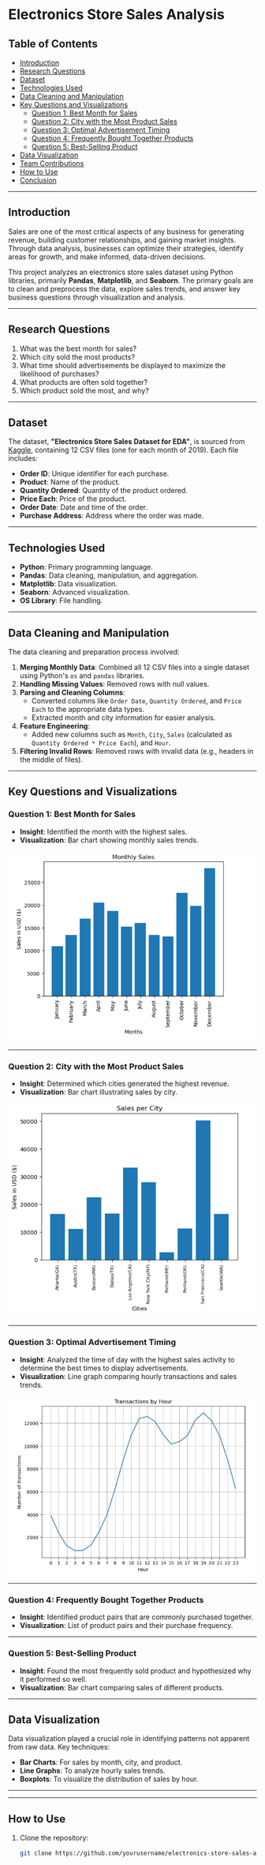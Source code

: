# Electronics Store Sales Analysis

## Table of Contents
- [Introduction](#introduction)
- [Research Questions](#research-questions)
- [Dataset](#dataset)
- [Technologies Used](#technologies-used)
- [Data Cleaning and Manipulation](#data-cleaning-and-manipulation)
- [Key Questions and Visualizations](#key-questions-and-visualizations)
  - [Question 1: Best Month for Sales](#question-1-best-month-for-sales)
  - [Question 2: City with the Most Product Sales](#question-2-city-with-the-most-product-sales)
  - [Question 3: Optimal Advertisement Timing](#question-3-optimal-advertisement-timing)
  - [Question 4: Frequently Bought Together Products](#question-4-frequently-bought-together-products)
  - [Question 5: Best-Selling Product](#question-5-best-selling-product)
- [Data Visualization](#data-visualization)
- [Team Contributions](#team-contributions)
- [How to Use](#how-to-use)
- [Conclusion](#conclusion)

---

## Introduction
Sales are one of the most critical aspects of any business for generating revenue, building customer relationships, and gaining market insights. Through data analysis, businesses can optimize their strategies, identify areas for growth, and make informed, data-driven decisions. 

This project analyzes an electronics store sales dataset using Python libraries, primarily **Pandas**, **Matplotlib**, and **Seaborn**. The primary goals are to clean and preprocess the data, explore sales trends, and answer key business questions through visualization and analysis.

---

## Research Questions
1. What was the best month for sales?
2. Which city sold the most products?
3. What time should advertisements be displayed to maximize the likelihood of purchases?
4. What products are often sold together?
5. Which product sold the most, and why?

---

## Dataset
The dataset, **"Electronics Store Sales Dataset for EDA"**, is sourced from [Kaggle](https://www.kaggle.com/), containing 12 CSV files (one for each month of 2019). Each file includes:
- **Order ID**: Unique identifier for each purchase.
- **Product**: Name of the product.
- **Quantity Ordered**: Quantity of the product ordered.
- **Price Each**: Price of the product.
- **Order Date**: Date and time of the order.
- **Purchase Address**: Address where the order was made.

---

## Technologies Used
- **Python**: Primary programming language.
- **Pandas**: Data cleaning, manipulation, and aggregation.
- **Matplotlib**: Data visualization.
- **Seaborn**: Advanced visualization.
- **OS Library**: File handling.

---

## Data Cleaning and Manipulation
The data cleaning and preparation process involved:
1. **Merging Monthly Data**: Combined all 12 CSV files into a single dataset using Python's `os` and `pandas` libraries.
2. **Handling Missing Values**: Removed rows with null values.
3. **Parsing and Cleaning Columns**:
   - Converted columns like `Order Date`, `Quantity Ordered`, and `Price Each` to the appropriate data types.
   - Extracted month and city information for easier analysis.
4. **Feature Engineering**:
   - Added new columns such as `Month`, `City`, `Sales` (calculated as `Quantity Ordered * Price Each`), and `Hour`.
5. **Filtering Invalid Rows**: Removed rows with invalid data (e.g., headers in the middle of files).

---

## Key Questions and Visualizations

### Question 1: Best Month for Sales
- **Insight**: Identified the month with the highest sales.
- **Visualization**: Bar chart showing monthly sales trends.

![Sample Image](images/picture1.png)


---

### Question 2: City with the Most Product Sales
- **Insight**: Determined which cities generated the highest revenue.
- **Visualization**: Bar chart illustrating sales by city.

![Sample Image](images/picture2.png)


---

### Question 3: Optimal Advertisement Timing
- **Insight**: Analyzed the time of day with the highest sales activity to determine the best times to display advertisements.
- **Visualization**: Line graph comparing hourly transactions and sales trends.

![Sample Image](images/picture3.png)

---

### Question 4: Frequently Bought Together Products
- **Insight**: Identified product pairs that are commonly purchased together.
- **Visualization**: List of product pairs and their purchase frequency.

---

### Question 5: Best-Selling Product
- **Insight**: Found the most frequently sold product and hypothesized why it performed so well.
- **Visualization**: Bar chart comparing sales of different products.

---

## Data Visualization
Data visualization played a crucial role in identifying patterns not apparent from raw data. Key techniques:
- **Bar Charts**: For sales by month, city, and product.
- **Line Graphs**: To analyze hourly sales trends.
- **Boxplots**: To visualize the distribution of sales by hour.

---

---

## How to Use
1. Clone the repository:
   ```bash
   git clone https://github.com/yourusername/electronics-store-sales-analysis.git
